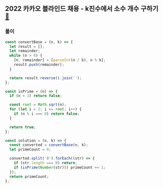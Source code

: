 ## 2022 카카오 블라인드 채용 - k진수에서 소수 개수 구하기 [🔗](https://programmers.co.kr/learn/courses/30/lessons/92335)

 ### 풀이

```javascript
const convertBase = (n, k) => {
  let result = [];
  let remainder;
  while (n > 0) {
    [n, remainder] = [parseInt(n / k), n % k];
    result.push(remainder);
  }

  return result.reverse().join('');
};

const isPrime = (n) => {
  if (n < 2) return false;

  const root = Math.sqrt(n);
  for (let i = 2; i <= root; i++) {
    if (n % i === 0) return false;
  }

  return true;
};

const solution = (n, k) => {
  const converted = convertBase(n, k);
  let primeCount = 0;

  converted.split('0').forEach((str) => {
    if (str.length === 0) return;
    if (isPrime(Number(str))) primeCount += 1;
  });
  return primeCount;
};
```



